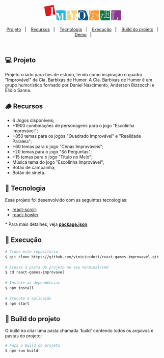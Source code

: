 <p align="center">
    <img src="./src/assets/logo-improvavel.svg" alt="Logo Improvável" width="250px" />
</p>

<p align="center">
    <a href="#-projeto">Projeto</a>&nbsp;&nbsp;&nbsp;|&nbsp;&nbsp;&nbsp;
    <a href="#-recursos">Recursos</a>&nbsp;&nbsp;&nbsp;|&nbsp;&nbsp;&nbsp;
    <a href="#-tecnologia">Tecnologia</a>&nbsp;&nbsp;&nbsp;|&nbsp;&nbsp;&nbsp;
    <a href="#-execução">Execução</a>&nbsp;&nbsp;&nbsp;|&nbsp;&nbsp;&nbsp;
    <a href="#-build-do-projeto">Build do projeto</a>&nbsp;&nbsp;&nbsp;|&nbsp;&nbsp;&nbsp;
    <a href="https://jogos-improvavel.vercel.app/">Demo</a>&nbsp;&nbsp;&nbsp;|&nbsp;&nbsp;&nbsp;
</p>

<br/>

## 💻 Projeto

Projeto criado para fins de estudo, tendo como inspiração o quadro "Improvável" da Cia. Barbixas de Humor.
A Cia. Barbixas de Humor é um grupo humorístico formado por Daniel Nascimento, Anderson Bizzocchi e Elidio Sanna.

## 🪵 Recursos

- 6 Jogos disponíveis;
- +1900 combinações de personagens para o jogo "Escolinha Improvável";
- +850 temas para os jogos "Quadrado Improvável" e "Realidade Paralela";
- +60 temas para o jogo "Cenas Improváveis";
- +20 temas para o jogo "Só Perguntas";
- +15 temas para o jogo "Título no Meio";
- Música tema do jogo "Escolinha Improvável";
- Botão de campainha;
- Botão de sineta.

## 🚀 Tecnologia

Esse projeto foi desenvolvido com as seguintes tecnologias:

- [react-scroll](https://github.com/fisshy/react-scroll);
- [react-howler](https://github.com/thangngoc89/react-howler)

\* Para mais detalhes, veja **[package.json](./package.json)**

## 🧾 Execução

```bash
# Clone este repositório
$ git clone https://github.com/viniciusdutt/react-games-improvavel.git

# Acesse a pasta do projeto no seu terminal/cmd
$ cd react-games-improvavel

# Instale as dependências
$ npm install

# Execute a aplicação
$ npm start
```

## 🚧 Build do projeto

O build ira criar uma pasta chamada 'build' contendo todos os arquivos e pastas do projeto;

```bash
# Faça o build do projeto
$ npm run build
```
